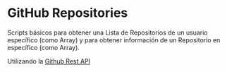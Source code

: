 # GitHub Repositories

Scripts básicos para obtener una Lista de Repositorios de un usuario específico (como Array) y para obtener información de un Repositorio en específico (como Array).

Utilizando la [Github Rest API](https://docs.github.com/en/rest/guides/getting-started-with-the-rest-api)
